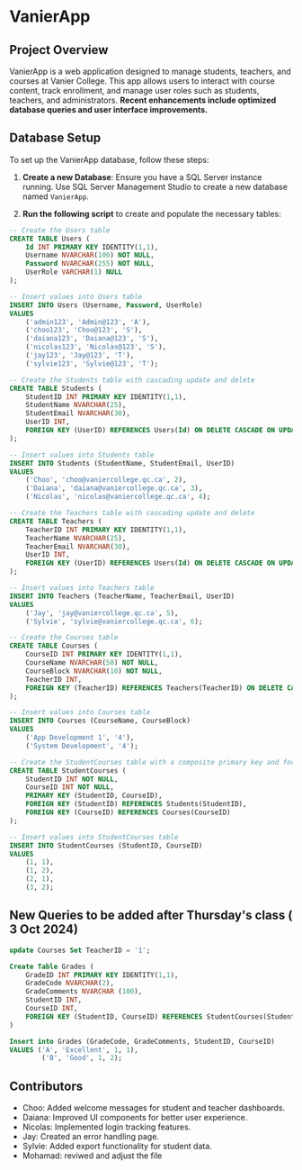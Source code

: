 # VanierApp

## Project Overview

VanierApp is a web application designed to manage students, teachers, and courses at Vanier College. This app allows users to interact with course content, track enrollment, and manage user roles such as students, teachers, and administrators. **Recent enhancements include optimized database queries and user interface improvements.**

## Database Setup
To set up the VanierApp database, follow these steps:

1. **Create a new Database**:
   Ensure you have a SQL Server instance running. Use SQL Server Management Studio to create a new database named `VanierApp`.


2. **Run the following script** to create and populate the necessary tables:

```sql
-- Create the Users table
CREATE TABLE Users (
    Id INT PRIMARY KEY IDENTITY(1,1),
    Username NVARCHAR(100) NOT NULL,
    Password NVARCHAR(255) NOT NULL,
    UserRole VARCHAR(1) NULL
);

-- Insert values into Users table
INSERT INTO Users (Username, Password, UserRole)
VALUES
    ('admin123', 'Admin@123', 'A'),
    ('choo123', 'Choo@123', 'S'),
    ('daiana123', 'Daiana@123', 'S'),
    ('nicolas123', 'Nicolas@123', 'S'),
    ('jay123', 'Jay@123', 'T'),
    ('sylvie123', 'Sylvie@123', 'T');

-- Create the Students table with cascading update and delete
CREATE TABLE Students (
    StudentID INT PRIMARY KEY IDENTITY(1,1),
    StudentName NVARCHAR(25),
    StudentEmail NVARCHAR(30),
    UserID INT,
    FOREIGN KEY (UserID) REFERENCES Users(Id) ON DELETE CASCADE ON UPDATE CASCADE
);

-- Insert values into Students table
INSERT INTO Students (StudentName, StudentEmail, UserID)
VALUES
    ('Choo', 'choo@vaniercollege.qc.ca', 2),
    ('Daiana', 'daiana@vaniercollege.qc.ca', 3),
    ('Nicolas', 'nicolas@vaniercollege.qc.ca', 4);

-- Create the Teachers table with cascading update and delete
CREATE TABLE Teachers (
    TeacherID INT PRIMARY KEY IDENTITY(1,1),
    TeacherName NVARCHAR(25),
    TeacherEmail NVARCHAR(30),
    UserID INT,
    FOREIGN KEY (UserID) REFERENCES Users(Id) ON DELETE CASCADE ON UPDATE CASCADE
);

-- Insert values into Teachers table
INSERT INTO Teachers (TeacherName, TeacherEmail, UserID)
VALUES
    ('Jay', 'jay@vaniercollege.qc.ca', 5),
    ('Sylvie', 'sylvie@vaniercollege.qc.ca', 6);

-- Create the Courses table
CREATE TABLE Courses (
    CourseID INT PRIMARY KEY IDENTITY(1,1),
    CourseName NVARCHAR(50) NOT NULL,
    CourseBlock NVARCHAR(10) NOT NULL,
    TeacherID INT,
    FOREIGN KEY (TeacherID) REFERENCES Teachers(TeacherID) ON DELETE CASCADE ON UPDATE CASCADE
);

-- Insert values into Courses table
INSERT INTO Courses (CourseName, CourseBlock)
VALUES
    ('App Development 1', '4'),
    ('System Development', '4');

-- Create the StudentCourses table with a composite primary key and foreign key references
CREATE TABLE StudentCourses (
    StudentID INT NOT NULL,
    CourseID INT NOT NULL,
    PRIMARY KEY (StudentID, CourseID),
    FOREIGN KEY (StudentID) REFERENCES Students(StudentID),
    FOREIGN KEY (CourseID) REFERENCES Courses(CourseID)
);

-- Insert values into StudentCourses table
INSERT INTO StudentCourses (StudentID, CourseID)
VALUES
    (1, 1),
    (1, 2),
    (2, 1),
    (3, 2);

```

## New Queries to be added after Thursday's class ( 3 Oct 2024)

```sql
update Courses Set TeacherID = '1';

Create Table Grades (
	GradeID INT PRIMARY KEY IDENTITY(1,1),
	GradeCode NVARCHAR(2),
	GradeComments NVARCHAR (100),
	StudentID INT,
    CourseID INT,
	FOREIGN KEY (StudentID, CourseID) REFERENCES StudentCourses(StudentID, CourseID)
)

Insert into Grades (GradeCode, GradeComments, StudentID, CourseID)
VALUES ('A', 'Excellent', 1, 1),
		('B', 'Good', 1, 2);
```

## Contributors
- Choo: Added welcome messages for student and teacher dashboards.
- Daiana: Improved UI components for better user experience.
- Nicolas: Implemented login tracking features.
- Jay: Created an error handling page.
- Sylvie: Added export functionality for student data.
- Mohamad: reviwed and adjust the file
